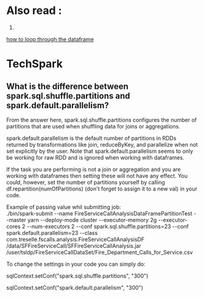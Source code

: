 # Also read :
1) 
<a href="dataframe.html"> how to loop through the dataframe</a>
# TechSpark

<h2> What is the difference between spark.sql.shuffle.partitions and spark.default.parallelism?</h2>

From the answer here, spark.sql.shuffle.partitions configures the number of partitions that are used when shuffling data for joins or aggregations.

spark.default.parallelism is the default number of partitions in RDDs returned by transformations like join, reduceByKey, and parallelize when not set explicitly by the user. Note that spark.default.parallelism seems to only be working for raw RDD and is ignored when working with dataframes.

If the task you are performing is not a join or aggregation and you are working with dataframes then setting these will not have any effect. You could, however, set the number of partitions yourself by calling df.repartition(numOfPartitions) (don't forget to assign it to a new val) in your code.

Example of passing value whil submitting job:  
./bin/spark-submit --name FireServiceCallAnalysisDataFramePartitionTest --master yarn --deploy-mode cluster --executor-memory 2g --executor-cores 2 --num-executors 2 --conf spark.sql.shuffle.partitions=23 --conf spark.default.parallelism=23 --class com.treselle.fscalls.analysis.FireServiceCallAnalysisDF /data/SFFireServiceCall/SFFireServiceCallAnalysis.jar /user/tsldp/FireServiceCallDataSet/Fire_Department_Calls_for_Service.csv

To change the settings in your code you can simply do:

sqlContext.setConf("spark.sql.shuffle.partitions", "300")

sqlContext.setConf("spark.default.parallelism", "300")
